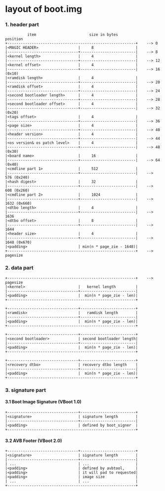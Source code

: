 # layout of boot.img

### 1. header part

              item                        size in bytes             position
    +----------------------------------------------------------+    --> 0
    |<MAGIC HEADER>                  |     8                   |
    |--------------------------------+-------------------------|    --> 8
    |<kernel length>                 |     4                   |
    |--------------------------------+-------------------------|    --> 12
    |<kernel offset>                 |     4                   |
    |--------------------------------+-------------------------|    --> 16 (0x10)
    |<ramdisk length>                |     4                   |
    |--------------------------------+-------------------------|    --> 20
    |<ramdisk offset>                |     4                   |
    |--------------------------------+-------------------------|    --> 24
    |<second bootloader length>      |     4                   |
    |--------------------------------+-------------------------|    --> 28
    |<second bootloader offset>      |     4                   |
    |--------------------------------+-------------------------|    --> 32 (0x20)
    |<tags offset>                   |     4                   |
    |--------------------------------+-------------------------|    --> 36
    |<page size>                     |     4                   |
    |--------------------------------+-------------------------|    --> 40
    |<header version>                |     4                   |
    |--------------------------------+-------------------------|    --> 44
    |<os version& os patch level>    |     4                   |
    |--------------------------------+-------------------------|    --> 48 (0x30)
    |<board name>                    |     16                  |
    |--------------------------------+-------------------------|    --> 64 (0x40)
    |<cmdline part 1>                |     512                 |
    |--------------------------------+-------------------------|    --> 576 (0x240)
    |<hash digest>                   |     32                  |
    |--------------------------------+-------------------------|    --> 608 (0x260)
    |<cmdline part 2>                |     1024                |
    |--------------------------------+-------------------------|    --> 1632 (0x660)
    |<dtbo length>                   |     4                   |
    |--------------------------------+-------------------------|    --> 1636
    |<dtbo offset>                   |     8                   |
    |--------------------------------+-------------------------|    --> 1644
    |<header size>                   |     4                   |
    |--------------------------------+-------------------------|    --> 1648 (0x670)
    |<padding>                       | min(n * page_zie - 1648)|
    +----------------------------------------------------------+    --> pagesize

### 2. data part

    +----------------------------------------------------------+    --> pagesize
    |<kernel>                        |   kernel length         |
    |--------------------------------+-------------------------|
    |<padding>                       |  min(n * page_zie - len)|
    +----------------------------------------------------------+

    +--------------------------------+-------------------------+
    |<ramdisk>                       |   ramdisk length        |
    |--------------------------------+-------------------------|
    |<padding>                       |  min(n * page_zie - len)|
    +----------------------------------------------------------+

    +--------------------------------+-------------------------+
    |<second bootloader>             | second bootloader length|
    |--------------------------------+-------------------------|
    |<padding>                       |  min(n * page_zie - len)|
    +----------------------------------------------------------+

    +--------------------------------+-------------------------+
    |<recovery dtbo>                 | recovery dtbo length    |
    |--------------------------------+-------------------------|
    |<padding>                       |  min(n * page_zie - len)|
    +----------------------------------------------------------+

### 3. signature part

#### 3.1 Boot Image Signature (VBoot 1.0)

    +--------------------------------+-------------------------+
    |<signature>                     | signature length        |
    |--------------------------------+-------------------------|
    |<padding>                       | defined by boot_signer  |
    +----------------------------------------------------------+

#### 3.2 AVB Footer (VBoot 2.0)

    +--------------------------------+-------------------------+
    |<signature>                     | signature length        |
    |--------------------------------+-------------------------|
    | ...                            | ...                     |
    |<padding>                       | defined by avbtool,     |
    |<padding>                       | it will pad to requested|
    |<padding>                       | image size              |
    | ...                            | ...                     |
    +----------------------------------------------------------+
